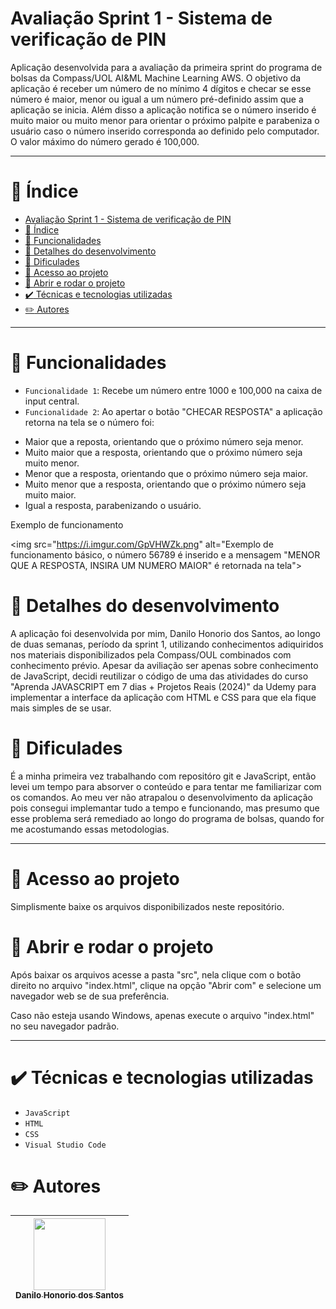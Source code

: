 # Avaliação Sprint 1 - Sistema de verificação de PIN

Aplicação desenvolvida para a avaliação da primeira sprint do programa de bolsas da Compass/UOL AI&ML Machine Learning AWS.
O objetivo da aplicação é receber um número de no mínimo 4 dígitos e checar se esse número é maior, menor ou igual a um número pré-definido assim que a aplicação se inicia. Além disso a aplicação notifica se o número inserido é muito maior ou muito menor para orientar o próximo palpite e parabeniza o usuário caso o número inserido corresponda ao definido pelo computador. O valor máximo do número gerado é 100,000.

***

# :bookmark_tabs: Índice
 * [Avaliação Sprint 1 - Sistema de verificação de PIN](#Avaliação-Sprint-1---Sistema-de-verificação-de-PIN)
 * [:bookmark_tabs: Índice](#-:bookmark_tabs:-Índice)
 * [:wrench: Funcionalidades](#-:wrench:-Funcionalidades)
 * [:mag_right: Detalhes do desenvolvimento](#-:mag_right:-Detalhes-do-desenvolvimento)
 * [:anger: Dificulades](#-:anger:-Dificulades)
 * [:file_folder: Acesso ao projeto](#-:file_folder:-Acesso-ao-projeto)
 * [:hammer: Abrir e rodar o projeto](#-:hammer:-Abrir-e-rodar-o-projeto)
 * [:heavy_check_mark: Técnicas e tecnologias utilizadas](#-:heavy_check_mark:-Técnicas-e-tecnologias-utilizadas)
 * [:pencil2: Autores](#-:pencil2:-Autores)

***

# :wrench: Funcionalidades

- `Funcionalidade 1`: Recebe um número entre 1000 e 100,000 na caixa de input central.
- `Funcionalidade 2`: Ao apertar o botão "CHECAR RESPOSTA" a aplicação retorna na tela se o número foi:
 * Maior que a reposta, orientando que o próximo número seja menor.
 * Muito maior que a resposta, orientando que o próximo número seja muito menor.
 * Menor que a resposta, orientando que o próximo número seja maior.
 * Muito menor que a resposta, orientando que o próximo número seja muito maior.
 * Igual a resposta, parabenizando o usuário.

Exemplo de funcionamento

<img src="https://i.imgur.com/GpVHWZk.png" alt="Exemplo de funcionamento básico, o número 56789 é inserido e a mensagem "MENOR QUE A RESPOSTA, INSIRA UM NUMERO MAIOR" é retornada na tela">

# :mag_right: Detalhes do desenvolvimento

A aplicação foi desenvolvida por mim, Danilo Honorio dos Santos, ao longo de duas semanas, período da sprint 1, utilizando conhecimentos adiquiridos nos materiais disponibilizados pela Compass/OUL combinados com conhecimento prévio. Apesar da aviliação ser apenas sobre conhecimento de JavaScript, decidi reutilizar o código de uma das atividades do curso "Aprenda JAVASCRIPT em 7 dias + Projetos Reais (2024)" da Udemy para implementar a interface da aplicação com HTML e CSS para que ela fique mais simples de se usar.

# :anger: Dificulades

É a minha primeira vez trabalhando com repositóro git e JavaScript, então levei um tempo para absorver o conteúdo e para tentar me familiarizar com os comandos. Ao meu ver não atrapalou o desenvolvimento da aplicação pois consegui implemantar tudo a tempo e funcionando, mas presumo que esse problema será remediado ao longo do programa de bolsas, quando for me acostumando essas metodologias.

***

# :file_folder: Acesso ao projeto

Simplismente baixe os arquivos disponibilizados neste repositório.

# :hammer: Abrir e rodar o projeto

Após baixar os arquivos acesse a pasta "src", nela clique com o botão direito no arquivo "index.html", clique na opção "Abrir com" e selecione um navegador web se de sua preferência.

Caso não esteja usando Windows, apenas execute o arquivo "index.html" no seu navegador padrão.

***

# :heavy_check_mark: Técnicas e tecnologias utilizadas

 * `JavaScript`
 * `HTML`
 * `CSS`
 * `Visual Studio Code`

# :pencil2: Autores

 | [<img loading="lazy" src="https://avatars.githubusercontent.com/u/117547163?v=4" width=115><br><sub>Danilo Honorio dos Santos</sub>](https://github.com/DaniloHSantos) | 
| :---: |
